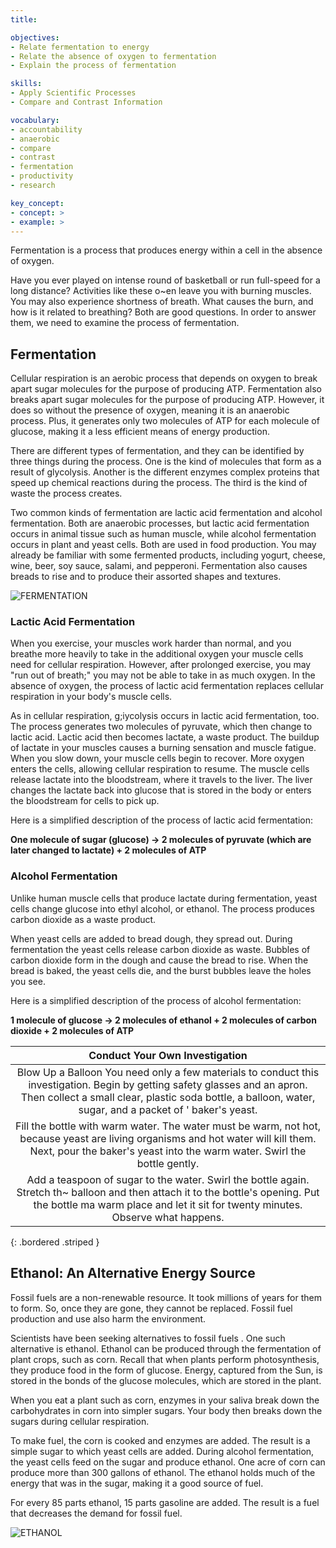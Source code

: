 ```yaml
---
title: 

objectives:
- Relate fermentation to energy
- Relate the absence of oxygen to fermentation
- Explain the process of fermentation

skills:
- Apply Scientific Processes
- Compare and Contrast Information

vocabulary:
- accountability
- anaerobic
- compare
- contrast
- fermentation
- productivity
- research

key_concept:
- concept: >
- example: >
---
```

Fermentation is a process that produces energy within a cell in the absence of oxygen.

Have you ever played on intense round of basketball or run full-speed for a long distance? Activities like these o~en leave you with burning muscles. You may also experience shortness of breath. What causes the burn, and how is it related to breathing? Both are good questions. In order to answer them, we need to examine the process of fermentation.

## Fermentation

Cellular respiration is an aerobic process that depends on oxygen to break apart sugar molecules for the purpose of producing ATP. Fermentation also breaks apart sugar molecules for the purpose of producing ATP. However, it does so without the presence of oxygen, meaning it is an anaerobic process. Plus, it generates only two molecules of ATP for each molecule of glucose, making it a less efficient means of energy production.

There are different types of fermentation, and they can be identified by three things during the process. One is the kind of molecules that form as a result of glycolysis. Another is the different enzymes complex proteins that speed up chemical reactions during the process. The third is the kind of waste the process creates.

Two common kinds of fermentation are lactic acid fermentation and alcohol fermentation. Both are anaerobic processes, but lactic acid fermentation occurs in animal tissue such as human muscle, while alcohol fermentation occurs in plant and yeast cells. Both are used in food production. You may already be familiar with some fermented products, including yogurt, cheese, wine, beer, soy sauce, salami, and pepperoni. Fermentation also causes breads to rise and to produce their assorted shapes and textures.

![FERMENTATION]()

### Lactic Acid Fermentation

When you exercise, your muscles work harder than normal, and you breathe more heavily to take in the additional oxygen your muscle cells need for cellular respiration. However, after prolonged exercise, you may "run out of breath;" you may not be able to take in as much oxygen. In the absence of oxygen, the process of lactic acid fermentation replaces cellular respiration in your body's muscle cells.

As in cellular respiration, g;iycolysis occurs in lactic acid fermentation, too. The process generates two molecules of pyruvate, which then change to lactic acid. Lactic acid then becomes lactate, a waste product. The buildup of lactate in your muscles causes a burning sensation and muscle fatigue. When you slow down, your muscle cells begin to recover. More oxygen enters the cells, allowing cellular respiration to resume. The muscle cells release lactate into the bloodstream, where it travels to the liver. The liver changes the lactate back into glucose that is stored in the body or enters the bloodstream for cells to pick up.

Here is a simplified description of the process of lactic acid fermentation:

**One molecule of sugar (glucose) &rarr; 2 molecules of pyruvate (which are later changed to lactate) + 2 molecules of ATP**

### Alcohol Fermentation

Unlike human muscle cells that produce lactate during fermentation, yeast cells change glucose into ethyl alcohol, or ethanol. The process produces carbon dioxide as a waste product.

When yeast cells are added to bread dough, they spread out. During fermentation the yeast cells release carbon dioxide as waste. Bubbles of carbon dioxide form in the dough and cause the bread to rise. When the bread is baked, the yeast cells die, and the burst bubbles leave the holes you see.

Here is a simplified description of the process of alcohol fermentation:

**1 molecule of glucose &rarr; 2 molecules of ethanol + 2 molecules of carbon dioxide + 2 molecules of ATP**

| Conduct Your Own Investigation |
|:-:|
| Blow Up a Balloon You need only a few materials to conduct this investigation. Begin by getting safety glasses and an apron. Then collect a small clear, plastic soda bottle, a balloon, water, sugar, and a packet of ' baker's yeast. |
| Fill the bottle with warm water. The water must be warm, not hot, because yeast are living organisms and hot water will kill them. Next, pour the baker's yeast into the warm water. Swirl the bottle gently. |
| Add a teaspoon of sugar to the water. Swirl the bottle again. Stretch th~ balloon and then attach it to the bottle's opening. Put the bottle ma warm place and let it sit for twenty minutes. Observe what happens. |
{: .bordered .striped }

## Ethanol: An Alternative Energy Source

Fossil fuels are a non-renewable resource. It took millions of years for them to form. So, once they are gone, they cannot be replaced. Fossil fuel production and use also harm the environment.

Scientists have been seeking alternatives to fossil fuels . One such alternative is ethanol. Ethanol can be produced through the fermentation of plant crops, such as corn. Recall that when plants perform photosynthesis, they produce food in the form of glucose. Energy, captured from the Sun, is stored in the bonds of the glucose molecules, which are stored in the plant.

When you eat a plant such as corn, enzymes in your saliva break down the carbohydrates in corn into simpler sugars. Your body then breaks down the sugars during cellular respiration.

To make fuel, the corn is cooked and enzymes are added. The result is a simple sugar to which yeast cells are added. During alcohol fermentation, the yeast cells feed on the sugar and produce ethanol. One acre of corn can produce more than 300 gallons of ethanol. The ethanol holds much of the energy that was in the sugar, making it a good source of fuel.

For every 85 parts ethanol, 15 parts gasoline are added. The result is a fuel that decreases the demand for fossil fuel.

![ETHANOL]()